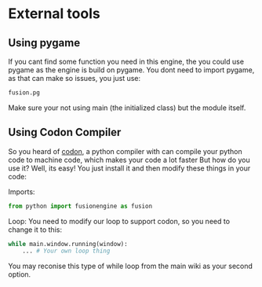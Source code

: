 

# External tools

## Using pygame
If you cant find some function you need in this engine, the you could use pygame as the engine is build on pygame. You dont need to import pygame, as that can make so issues, you just use:
```python
fusion.pg
```
Make sure your not using main (the initialized class) but the module itself.

## Using Codon Compiler
So you heard of [codon](https://docs.exaloop.io/codon/), a python compiler with can compile your python code to machine code, which makes your code a lot faster But how do you use it? Well, its easy! You just install it and then modify these things in your code:

Imports:
```python
from python import fusionengine as fusion
```

Loop:
You need to modify our loop to support codon, so you need to change it to this:
```python
while main.window.running(window):
    ... # Your own loop thing
```
You may reconise this type of while loop from the main wiki as your second option.